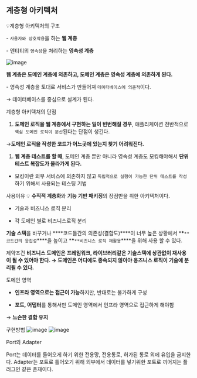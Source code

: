 ## 계층형 아키텍처



💡계층형 아키텍처의 구조

\- `사용자와 상호작용`을 하는 ****웹 계층****

\- 엔티티의 `영속성`을 처리하는 ****영속성 계층****

![image](https://user-images.githubusercontent.com/103401813/210230639-4e1ffb61-3be1-4b71-b62f-4dddfc3935f7.png)

****웹 계층은 도메인 계층에 의존하고, 도메인 계층은 영속성 계층에 의존하게 된다.****

\- 영속성 계층을 토대로 서비스가 만들어져 `데이터베이스에 의존적`이다.



→ 데이터베이스를 중심으로 설계가 된다.



계층형 아키텍처의 단점



1. ****도메인 로직을 웹 계층에서 구현하는 일이 빈번해질 경우****, 애플리케이션 전반적으로 `핵심 도메인 로직이 분산`된다는 단점이 생긴다.



→****도메인 로직을 작성한 코드가 어느곳에 있는지 찾기 어려워진다.****



1. ****웹 계층 테스트를 할 때****, 도메인 계층 뿐만 아니라 영속성 계층도 모킹해야해서 ****단위 테스트 복잡도가 올라가게 된다.****



- 모킹이란
 외부 서비스에 의존하지 않고 `독립적으로 실행이 가능한 단위 테스트를 작성`하기 위해서 사용되는 테스팅 기법



사용이유
💡
 ****수직적 계층화****와 ****기능 기반 패키징****의 장점만을 취한 아키텍처이다.

- 기술과 비즈니스 로직 분리

- 각 도메인 별로 비즈니스로직 분리



****기술 스택****을 바꾸거나 ****코드들간의 의존성(결합도)****이 너무 높은 상황에서 ***\***`**코드간의 응집성`****을 높이고 ***\***`**비즈니스 로직 재활용`****을 위해 사용 할 수 있다.



제약조건
****비즈니스 도메인은 프레임워크, 라이브러리같은 기술스택에 상관없이 재사용이 될 수 있어야 한다. → 도메인은 어디에도 종속되지 않아야 응즈니스 로직이 기술에 분리될 수 있다.****

도메인 영역
- ****인프라 영역으로는 접근이 가능****하지만, 반대로는 불가하게 구성

- ****포트, 어댑터****를 통해서만 도메인 영역에서 인프라 영역으로 접근하게 해야함


→ ****느슨한 결합 유지****

구현방법
![image](https://user-images.githubusercontent.com/103401813/210230310-8f23bb66-1f5a-40e0-8763-0a6a27005523.png)
![image](https://user-images.githubusercontent.com/103401813/210230528-d1cf152e-628f-4b1b-a4e3-a18ef82698bb.png)

Port와 Adapter

Port는 데이터를 들어오게 하기 위한 전용망, 전용통로, 허가된 통로 외에 유입을 금지한다.
Adapter는 포트로 틀어오기 위해 외부에서 데이터를 넣기위한 포트로 끼어지는 플러그인 같은 존재이다.
